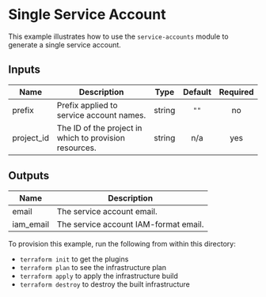 # Single Service Account

This example illustrates how to use the `service-accounts` module to generate a single service account.

<!-- BEGINNING OF PRE-COMMIT-TERRAFORM DOCS HOOK -->
## Inputs

| Name | Description | Type | Default | Required |
|------|-------------|:----:|:-----:|:-----:|
| prefix | Prefix applied to service account names. | string | `""` | no |
| project\_id | The ID of the project in which to provision resources. | string | n/a | yes |

## Outputs

| Name | Description |
|------|-------------|
| email | The service account email. |
| iam\_email | The service account IAM-format email. |

<!-- END OF PRE-COMMIT-TERRAFORM DOCS HOOK -->

To provision this example, run the following from within this directory:
- `terraform init` to get the plugins
- `terraform plan` to see the infrastructure plan
- `terraform apply` to apply the infrastructure build
- `terraform destroy` to destroy the built infrastructure

